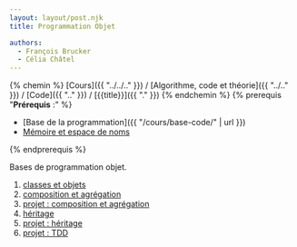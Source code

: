 ```yaml
---
layout: layout/post.njk 
title: Programmation Objet

authors: 
  - François Brucker
  - Célia Châtel
---
```


{% chemin %}
[Cours]({{ "../../.." }}) / [Algorithme, code et théorie]({{ "../.." }}) / [Code]({{ ".." }}) / [{{title}}]({{ "." }})
{% endchemin %}
{% prerequis "**Prérequis** :" %}

* [Base de la programmation]({{ "/cours/base-code/" | url }})
* [Mémoire et espace de noms](../mémoire-espace-noms/)

{% endprerequis %}

<!-- début résumé -->

Bases de programmation objet.

<!-- end résumé -->

1. [classes et objets](classes-et-objets)
2. [composition et agrégation](composition-agrégation)
3. [projet : composition et agrégation](projet-composition-agrégation)
4. [héritage](héritage)
5. [projet : héritage](projet-héritage)
6. [projet : TDD](projet-tdd)
